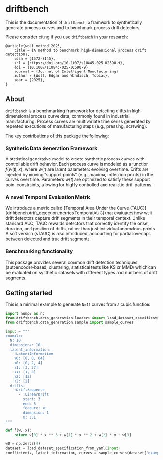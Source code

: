# driftbench

This is the documentation of `driftbench`, a framwork to synthetically generate process curves
and to benchmark process drift detectors.

Please consider citing if you use `driftbench` in your research:

```text
@article{wolf_method_2025,
	title = {A method to benchmark high-dimensional process drift detection},
	issn = {1572-8145},
	url = {https://doi.org/10.1007/s10845-025-02590-9},
	doi = {10.1007/s10845-025-02590-9},
	journal = {Journal of Intelligent Manufacturing},
	author = {Wolf, Edgar and Windisch, Tobias},
	year = {2025},
}
```


## About

`driftbench` is a benchmarking framework for detecting drifts in high-dimensional process curve
data, commonly found in industrial manufacturing. Process curves are multivariate time series
generated by repeated executions of manufacturing steps (e.g., pressing, screwing).

The key contributions of this package the following:


### Synthetic Data Generation Framework
A statistical generative model to create synthetic process curves with controllable drift behavior.
Each process curve is modeled as a function $f(w(t), x)$, where $w(t)$ are latent parameters
evolving over time. Drifts are injected by moving “support points” (e.g., maxima, inflection points)
in the curves over time. Parameters $w(t)$ are optimized to satisfy these support point constraints,
allowing for highly controlled and realistic drift patterns.

### A novel Temporal Evaluation Metric

We introduce a metric called [Temporal Area Under the Curve
(TAUC)][driftbench.drift_detection.metrics.TemporalAUC] that evaluates how well drift detectors capture
drift segments in their temporal context. Unlike standard AUC, TAUC rewards detectors that correctly
identify the onset, duration, and position of drifts, rather than just individual anomalous points.
A soft version (sTAUC) is also introduced, accounting for partial overlaps between detected and true
drift segments.

### Benchmarking functionality

This package provides several common drift detection techniques (autoencoder-based, clustering,
statistical tests like KS or MMD) which can be evaluated on synthetic datasets with different types
and numbers of drift segments.


## Getting started

This is a minimal example to generate `N=10` curves from a cubic function:

```python
import numpy as np
from driftbench.data_generation.loaders import load_dataset_specification_from_yaml
from driftbench.data_generation.sample import sample_curves

input = """
example:
  N: 10
  dimensions: 10
  latent_information:
    !LatentInformation
    y0: [0, 8, 64]
    x0: [0, 2, 4]
    y1: [3, 27]
    x1: [1, 3]
    y2: [12]
    x2: [2]
  drifts:
    !DriftSequence
      - !LinearDrift
        start: 3
        end: 5
        feature: x0
        dimension: 1
        m: 0.1
"""

def f(w, x):
    return w[0] * x ** 3 + w[1] * x ** 2 + w[2] * x + w[3]

w0 = np.zeros(4)
dataset = load_dataset_specification_from_yaml(input)
coefficients, latent_information, curves = sample_curves(dataset["example"], w0=w0, f=f)

```


